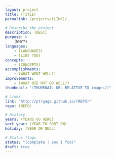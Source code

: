 ```yaml
---
layout: project
title: (TITLE)
permalink: /projects/(LINK)/

# Describe the project
description: (DESC)
purpose: >
    (WHY?)
languages:
    - (LANGUAGES)
    - (LIBS TOO)
concepts:
    - (CONCEPTS)
accomplishments:
    - (WHAT WENT WELL?)
improvements:
    - (WHAT DID NOT GO WELL?)
thumbnail: "(THUMBNAIL URL RELATIVE TO images/)"

# Links
link: "http://ptrgags.github.io/(REPO)"
repo: (REPO)

# History
years: (YEARS GO HERE)
sort_year: (YEAR TO SORT ON)
holiday: (YEAR OR NULL)

# Status flags
status: "(complete | poc | foo)"
draft: true
---
```

